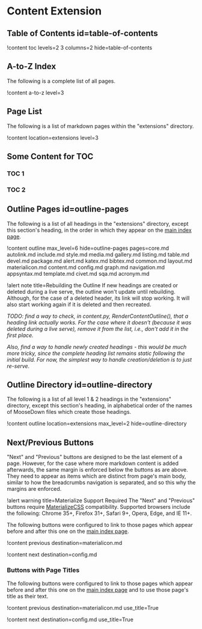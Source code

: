# Content Extension

## Table of Contents id=table-of-contents

!content toc levels=2 3 columns=2 hide=table-of-contents

## A-to-Z Index

The following is a complete list of all pages.

!content a-to-z level=3

## Page List

The following is a list of markdown pages within the "extensions" directory.

!content location=extensions level=3

## Some Content for TOC

### TOC 1

### TOC 2

## Outline Pages id=outline-pages

The following is a list of all headings in the "extensions" directory, except this section's heading, in the order in which they appear on the [main index page](/).

!content outline max_level=6
                 hide=outline-pages
                 pages=core.md
                       autolink.md
                       include.md
                       style.md
                       media.md
                       gallery.md
                       listing.md
                       table.md
                       devel.md
                       package.md
                       alert.md
                       katex.md
                       bibtex.md
                       common.md
                       layout.md
                       materialicon.md
                       content.md
                       config.md
                       graph.md
                       navigation.md
                       appsyntax.md
                       template.md
                       civet.md
                       sqa.md
                       acronym.md

!alert note title=Rebuilding the Outline
If new headings are created or deleted during a live serve, the outline won't update until rebuilding. Although, for the case of a deleted header, its link will stop working. It will also start working again if it is deleted and then recreated.

*TODO: find a way to check, in content.py, RenderContentOutline(), that a heading link actually works. For the case where it doesn't (because it was deleted during a live serve), remove it from the list, i.e., don't add it in the first place.*

*Also, find a way to handle newly created headings - this would be much more tricky, since the complete heading list remains static following the initial build. For now, the simplest way to handle creation/deletion is to just re-serve.*

## Outline Directory id=outline-directory

The following is a list of all level 1 & 2 headings in the "extensions" directory, except this section's heading, in alphabetical order of the names of MooseDown files which create those headings.

!content outline location=extensions max_level=2 hide=outline-directory

## Next/Previous Buttons

"Next" and "Previous" buttons are designed to be the last element of a page. However, for the case where more markdown content is added afterwards, the same margin is enforced below the buttons as are above. They need to appear as items which are distinct from page's main body, similar to how the breadcrumbs navigation is separated, and so this why the margins are enforced.

!alert warning title=Materialize Support Required
The "Next" and "Previous" buttons require [MaterializeCSS](https://materializecss.com/) compatibility. Supported browsers include the following: Chrome 35\+, Firefox 31\+, Safari 9\+, Opera, Edge, and IE 11\+.

The following buttons were configured to link to those pages which appear before and after this one on the [main index page](/).

!content previous destination=materialicon.md

!content next destination=config.md

### Buttons with Page Titles

The following buttons were configured to link to those pages which appear before and after this one on the [main index page](/) and to use those page's title as their text.

!content previous destination=materialicon.md use_title=True

!content next destination=config.md use_title=True
